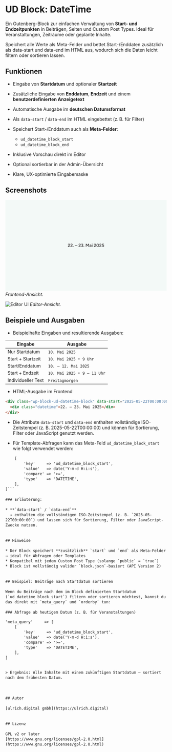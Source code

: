 # UD Block: DateTime 

Ein Gutenberg-Block zur einfachen Verwaltung von **Start- und Endzeitpunkten** in Beiträgen, Seiten und Custom Post Types. Ideal für Veranstaltungen, Zeiträume oder geplante Inhalte.

Speichert alle Werte als Meta-Felder und bettet Start-/Enddaten zusätzlich als data-start und data-end im HTML aus, wodurch sich die Daten leicht filtern oder sortieren lassen.

## Funktionen

* Eingabe von **Startdatum** und optionaler **Startzeit**
* Zusätzliche Eingabe von **Enddatum**, **Endzeit** und einem **benutzerdefinierten Anzeigetext**
* Automatische Ausgabe im **deutschen Datumsformat**
* Als `data-start` / `data-end` im HTML eingebettet (z. B. für Filter)
* Speichert Start-/Enddatum auch als **Meta-Felder**:

  * `ud_datetime_block_start`
  * `ud_datetime_block_end`
* Inklusive Vorschau direkt im Editor
* Optional sortierbar in der Admin-Übersicht
* Klare, UX-optimierte Eingabemaske



## Screenshots

![Frontend](./assets/img/ud-datetime-block_02.jpg)
*Frontend-Ansicht.*

![Editor UI](./assets/img/editor.png)
*Editor-Ansicht.*



## Beispiele und Ausgaben

- Beispielhafte Eingaben und resultierende Ausgaben:

| Eingabe            | Ausgabe                     |
| ------------------ | --------------------------- |
| Nur Startdatum     | `10. Mai 2025`              |
| Start + Startzeit  | `10. Mai 2025 • 9 Uhr`      |
| Start/Enddatum     | `10. – 12. Mai 2025`        |
| Start + Endzeit    | `10. Mai 2025 • 9 – 11 Uhr` |
| Individueller Text | `Freitagmorgen`             |



- HTML-Ausgabe im Frontend

```html
<div class="wp-block-ud-datetime-block" data-start="2025-05-22T00:00:00" data-end="2025-05-23T00:00:00">
  <div class="datetime">22. – 23. Mai 2025</div>
</div>
```

- Die Attribute `data-start` und `data-end` enthalten vollständige ISO-Zeitstempel (z. B. 2025-05-22T00:00:00) und können für Sortierung, Filter oder JavaScript genutzt werden.

- Für Template-Abfragen kann das Meta-Feld `ud_datetime_block_start` wie folgt verwendet werden:
```'meta_query'     => [
    [
        'key'     => 'ud_datetime_block_start',
        'value'   => date('Y-m-d H:i:s'),
        'compare' => '>=',
        'type'    => 'DATETIME',
    ],
]```

### Erläuterung:

* **`data-start` / `data-end`**
  → enthalten die vollständigen ISO-Zeitstempel (z. B. `2025-05-22T00:00:00`) und lassen sich für Sortierung, Filter oder JavaScript-Zwecke nutzen.


## Hinweise

* Der Block speichert **zusätzlich** `start` und `end` als Meta-Felder → ideal für Abfragen oder Templates
* Kompatibel mit jedem Custom Post Type (solange `public` = `true`)
* Block ist vollständig valider `block.json`-basiert (API Version 2)


## Beispiel: Beiträge nach Startdatum sortieren

Wenn du Beiträge nach dem im Block definierten Startdatum (`ud_datetime_block_start`) filtern oder sortieren möchtest, kannst du das direkt mit `meta_query` und `orderby` tun:

### Abfrage ab heutigem Datum (z. B. für Veranstaltungen)

```
    'meta_query'     => [
        [
            'key'     => 'ud_datetime_block_start',
            'value'   => date('Y-m-d H:i:s'),
            'compare' => '>=',
            'type'    => 'DATETIME',
        ],
    ]
```

> Ergebnis: Alle Inhalte mit einem zukünftigen Startdatum – sortiert nach dem frühesten Datum.



## Autor

[ulrich.digital gmbh](https://ulrich.digital)


## Lizenz

GPL v2 or later
[https://www.gnu.org/licenses/gpl-2.0.html](https://www.gnu.org/licenses/gpl-2.0.html)

